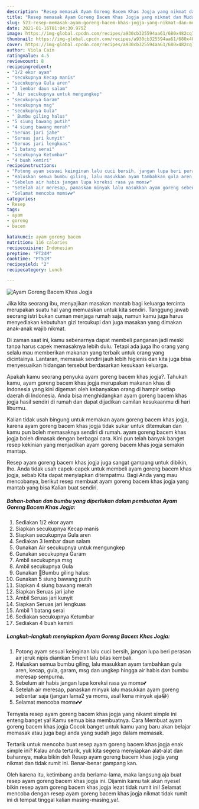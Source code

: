 ```yaml
---
description: "Resep memasak Ayam Goreng Bacem Khas Jogja yang nikmat dan Mudah Dibuat"
title: "Resep memasak Ayam Goreng Bacem Khas Jogja yang nikmat dan Mudah Dibuat"
slug: 523-resep-memasak-ayam-goreng-bacem-khas-jogja-yang-nikmat-dan-mudah-dibuat
date: 2021-01-16T01:04:30.975Z
image: https://img-global.cpcdn.com/recipes/a930cb325594aa61/680x482cq70/ayam-goreng-bacem-khas-jogja-foto-resep-utama.jpg
thumbnail: https://img-global.cpcdn.com/recipes/a930cb325594aa61/680x482cq70/ayam-goreng-bacem-khas-jogja-foto-resep-utama.jpg
cover: https://img-global.cpcdn.com/recipes/a930cb325594aa61/680x482cq70/ayam-goreng-bacem-khas-jogja-foto-resep-utama.jpg
author: Viola Cain
ratingvalue: 4.5
reviewcount: 8
recipeingredient:
- "1/2 ekor ayam"
- "secukupnya Kecap manis"
- "secukupnya Gula aren"
- "3 lembar daun salam"
- " Air secukupnya untuk mengungkep"
- "secukupnya Garam"
- "secukupnya msg"
- "secukupnya Gula"
- " Bumbu giling halus"
- "5 siung bawang putih"
- "4 siung bawang merah"
- "Seruas jari jahe"
- "Seruas jari kunyit"
- "Seruas jari lengkuas"
- "1 batang serai"
- "secukupnya Ketumbar"
- "4 buah kemiri"
recipeinstructions:
- "Potong ayam sesuai keinginan lalu cuci bersih, jangan lupa beri perasan air jeruk nipis diamkan 5menit lalu bilas kembali."
- "Haluskan semua bumbu giling, lalu masukkan ayam tambahkan gula aren, kecap, gula, garam, msg dan ungkep hingga air habis dan bumbu meresap sempurna."
- "Sebelum air habis jangan lupa koreksi rasa ya moms💕"
- "Setelah air meresap, panaskan minyak lalu masukkan ayam goreng sebentar saja (jangan lama2 ya moms, asal kena minyak aja😂)"
- "Selamat mencoba moms💕💕"
categories:
- Resep
tags:
- ayam
- goreng
- bacem

katakunci: ayam goreng bacem 
nutrition: 116 calories
recipecuisine: Indonesian
preptime: "PT24M"
cooktime: "PT51M"
recipeyield: "2"
recipecategory: Lunch

---
```



![Ayam Goreng Bacem Khas Jogja](https://img-global.cpcdn.com/recipes/a930cb325594aa61/680x482cq70/ayam-goreng-bacem-khas-jogja-foto-resep-utama.jpg)

Jika kita seorang ibu, menyajikan masakan mantab bagi keluarga tercinta merupakan suatu hal yang memuaskan untuk kita sendiri. Tanggung jawab seorang istri bukan cuman menjaga rumah saja, namun kamu juga harus menyediakan kebutuhan gizi tercukupi dan juga masakan yang dimakan anak-anak wajib nikmat.

Di zaman  saat ini, kamu sebenarnya dapat membeli panganan jadi meski tanpa harus capek memasaknya lebih dulu. Tetapi ada juga lho orang yang selalu mau memberikan makanan yang terbaik untuk orang yang dicintainya. Lantaran, memasak sendiri jauh lebih higienis dan kita juga bisa menyesuaikan hidangan tersebut berdasarkan kesukaan keluarga. 



Apakah kamu seorang penyuka ayam goreng bacem khas jogja?. Tahukah kamu, ayam goreng bacem khas jogja merupakan makanan khas di Indonesia yang kini digemari oleh kebanyakan orang di hampir setiap daerah di Indonesia. Anda bisa menghidangkan ayam goreng bacem khas jogja hasil sendiri di rumah dan dapat dijadikan camilan kesukaanmu di hari liburmu.

Kalian tidak usah bingung untuk memakan ayam goreng bacem khas jogja, karena ayam goreng bacem khas jogja tidak sukar untuk ditemukan dan kamu pun boleh memasaknya sendiri di rumah. ayam goreng bacem khas jogja boleh dimasak dengan berbagai cara. Kini pun telah banyak banget resep kekinian yang menjadikan ayam goreng bacem khas jogja semakin mantap.

Resep ayam goreng bacem khas jogja juga sangat gampang untuk dibikin, lho. Anda tidak usah capek-capek untuk membeli ayam goreng bacem khas jogja, sebab Kita dapat menyiapkan ditempatmu. Bagi Anda yang mau mencobanya, berikut resep membuat ayam goreng bacem khas jogja yang mantab yang bisa Kalian buat sendiri.

<!--inarticleads1-->

##### Bahan-bahan dan bumbu yang diperlukan dalam pembuatan Ayam Goreng Bacem Khas Jogja:

1. Sediakan 1/2 ekor ayam
1. Siapkan secukupnya Kecap manis
1. Siapkan secukupnya Gula aren
1. Sediakan 3 lembar daun salam
1. Gunakan  Air secukupnya untuk mengungkep
1. Gunakan secukupnya Garam
1. Ambil secukupnya msg
1. Ambil secukupnya Gula
1. Gunakan  🌱Bumbu giling halus:
1. Gunakan 5 siung bawang putih
1. Siapkan 4 siung bawang merah
1. Siapkan Seruas jari jahe
1. Ambil Seruas jari kunyit
1. Siapkan Seruas jari lengkuas
1. Ambil 1 batang serai
1. Sediakan secukupnya Ketumbar
1. Sediakan 4 buah kemiri




<!--inarticleads2-->

##### Langkah-langkah menyiapkan Ayam Goreng Bacem Khas Jogja:

1. Potong ayam sesuai keinginan lalu cuci bersih, jangan lupa beri perasan air jeruk nipis diamkan 5menit lalu bilas kembali.
1. Haluskan semua bumbu giling, lalu masukkan ayam tambahkan gula aren, kecap, gula, garam, msg dan ungkep hingga air habis dan bumbu meresap sempurna.
1. Sebelum air habis jangan lupa koreksi rasa ya moms💕
1. Setelah air meresap, panaskan minyak lalu masukkan ayam goreng sebentar saja (jangan lama2 ya moms, asal kena minyak aja😂)
1. Selamat mencoba moms💕💕




Ternyata resep ayam goreng bacem khas jogja yang nikamt simple ini enteng banget ya! Kamu semua bisa membuatnya. Cara Membuat ayam goreng bacem khas jogja Cocok banget untuk kamu yang baru akan belajar memasak atau juga bagi anda yang sudah jago dalam memasak.

Tertarik untuk mencoba buat resep ayam goreng bacem khas jogja enak simple ini? Kalau anda tertarik, yuk kita segera menyiapkan alat-alat dan bahannya, maka bikin deh Resep ayam goreng bacem khas jogja yang nikmat dan tidak rumit ini. Benar-benar gampang kan. 

Oleh karena itu, ketimbang anda berlama-lama, maka langsung aja buat resep ayam goreng bacem khas jogja ini. Dijamin kamu tak akan nyesel bikin resep ayam goreng bacem khas jogja lezat tidak rumit ini! Selamat mencoba dengan resep ayam goreng bacem khas jogja nikmat tidak rumit ini di tempat tinggal kalian masing-masing,ya!.

